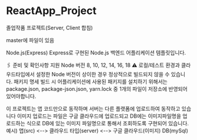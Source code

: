 # ReactApp_Project
졸업작품 프로젝트(Server, Client 합침)

master에 파일이 있음

Node.js(Express)
Express로 구현된 Node.js 백엔드 어플리케이션 템플릿입니다.

🖇️ 준비 및 확인사항
지원 Node 버전
8, 10, 12, 14, 16, 18
⚠️ 로컬/테스트 환경과 클라우드타입에서 설정한 Node 버전이 상이한 경우 정상적으로 빌드되지 않을 수 있습니다.
패키지 명세
빌드 시 어플리케이션에 사용된 패키지를 설치하기 위해서는 package.json, package-json.json, yarn.lock 중 1개의 파일이 저장소에 반영되어 있어야합니다.

이 프로젝트는 앱 코드만으로 동작하며 서버는 다른 플랫폼에 업로드하여 동작하고 있습니다
이미지 업로드는 파일은 구글 클라우드에 업로드되고 DB에는 이미지파일명을 업로드하는 식으로 DB에 있는 이미지 파일명으로 통해서 조회하도록 구현되어 있습니다.
예시)
앱(src) <--> 클라우드 타입(server) <--> 구글 클라우드(이미지)
              DB(mySql)            

